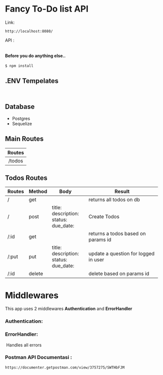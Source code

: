 # Fancy To-Do list API

Link: 

```
http://localhost:8080/
```



API :

```

```



#### Before you do anything else..

```
$ npm install
```



## .ENV Tempelates

```


```



## Database

- Postgres 
- Sequelize 



## Main Routes

| Routes |
| :----: |
| /todos |



## Todos Routes

| Routes | Method | Body                                                         |      | Result                               |
| ------ | ------ | ------------------------------------------------------------ | ---- | ------------------------------------ |
| /      | get    |                                                              |      | returns all todos on db              |
| /      | post   | title:<string><br/> description:<string><br/> status:<string><br/> due_date:<strin><br/> |      | Create Todos                         |
| /:id   | get    |                                                              |      | returns a todos based on params id   |
| /:put  | put    | title:<string><br> description:<string><br> status:<string><br> due_date:<strin><br> |      | update a question for logged in user |
| /:id   | delete |                                                              |      | delete based on params id            |



# Middlewares

This app uses 2 middlewares **Authentication** and **ErrorHandler**



### Authentication:



### ErrorHandler:

​		Handles all errors

### Postman API Documentasi :

```
https://documenter.getpostman.com/view/3757275/SWTHbFJM


```

